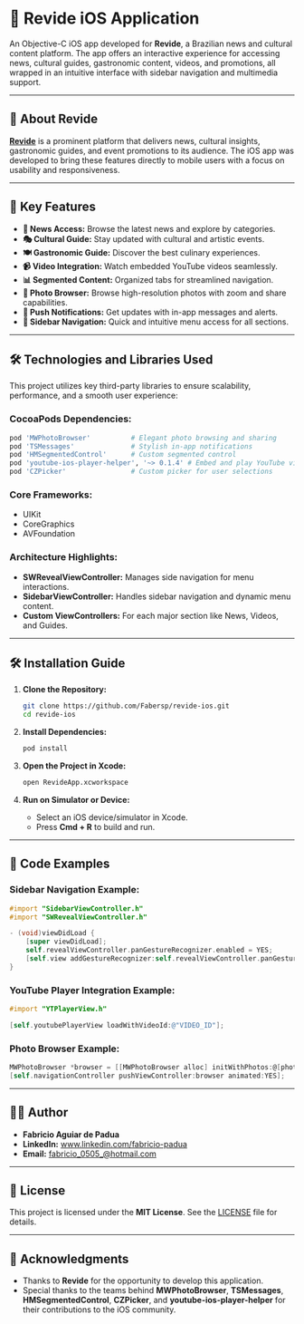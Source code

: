 
# 📱 **Revide iOS Application**  
An Objective-C iOS app developed for **Revide**, a Brazilian news and cultural content platform. The app offers an interactive experience for accessing news, cultural guides, gastronomic content, videos, and promotions, all wrapped in an intuitive interface with sidebar navigation and multimedia support.

---

## 🌟 **About Revide**  
[**Revide**](https://www.revide.com.br/) is a prominent platform that delivers news, cultural insights, gastronomic guides, and event promotions to its audience. The iOS app was developed to bring these features directly to mobile users with a focus on usability and responsiveness.

---

## 🚀 **Key Features**  
- **📰 News Access:** Browse the latest news and explore by categories.  
- **🎭 Cultural Guide:** Stay updated with cultural and artistic events.  
- **🍽️ Gastronomic Guide:** Discover the best culinary experiences.  
- **📹 Video Integration:** Watch embedded YouTube videos seamlessly.  
- **📊 Segmented Content:** Organized tabs for streamlined navigation.  
- **📸 Photo Browser:** Browse high-resolution photos with zoom and share capabilities.  
- **🔔 Push Notifications:** Get updates with in-app messages and alerts.  
- **📲 Sidebar Navigation:** Quick and intuitive menu access for all sections.  

---

## 🛠️ **Technologies and Libraries Used**  
This project utilizes key third-party libraries to ensure scalability, performance, and a smooth user experience:

### **CocoaPods Dependencies:**  
```ruby
pod 'MWPhotoBrowser'          # Elegant photo browsing and sharing
pod 'TSMessages'              # Stylish in-app notifications
pod 'HMSegmentedControl'      # Custom segmented control
pod 'youtube-ios-player-helper', '~> 0.1.4' # Embed and play YouTube videos
pod 'CZPicker'                # Custom picker for user selections
```

### **Core Frameworks:**  
- UIKit  
- CoreGraphics  
- AVFoundation  

### **Architecture Highlights:**  
- **SWRevealViewController:** Manages side navigation for menu interactions.  
- **SidebarViewController:** Handles sidebar navigation and dynamic menu content.  
- **Custom ViewControllers:** For each major section like News, Videos, and Guides.  

---

## 🛠️ **Installation Guide**  
1. **Clone the Repository:**  
   ```bash
   git clone https://github.com/Fabersp/revide-ios.git
   cd revide-ios
   ```

2. **Install Dependencies:**  
   ```bash
   pod install
   ```

3. **Open the Project in Xcode:**  
   ```bash
   open RevideApp.xcworkspace
   ```

4. **Run on Simulator or Device:**  
   - Select an iOS device/simulator in Xcode.  
   - Press **Cmd + R** to build and run.  

---

## 🧠 **Code Examples**  

### **Sidebar Navigation Example:**  
```objective-c
#import "SidebarViewController.h"
#import "SWRevealViewController.h"

- (void)viewDidLoad {
    [super viewDidLoad];
    self.revealViewController.panGestureRecognizer.enabled = YES;
    [self.view addGestureRecognizer:self.revealViewController.panGestureRecognizer];
}
```

### **YouTube Player Integration Example:**  
```objective-c
#import "YTPlayerView.h"

[self.youtubePlayerView loadWithVideoId:@"VIDEO_ID"];
```

### **Photo Browser Example:**  
```objective-c
MWPhotoBrowser *browser = [[MWPhotoBrowser alloc] initWithPhotos:@[photo1, photo2]];
[self.navigationController pushViewController:browser animated:YES];
```

---

## 👨‍💻 **Author**  
- **Fabricio Aguiar de Padua**  
- **LinkedIn:** www.linkedin.com/fabricio-padua  
- **Email:** fabricio_0505_@hotmail.com

---

## 📜 **License**  
This project is licensed under the **MIT License**. See the [LICENSE](LICENSE) file for details.

---

## 🤝 **Acknowledgments**  
- Thanks to **Revide** for the opportunity to develop this application.  
- Special thanks to the teams behind **MWPhotoBrowser**, **TSMessages**, **HMSegmentedControl**, **CZPicker**, and **youtube-ios-player-helper** for their contributions to the iOS community.  
